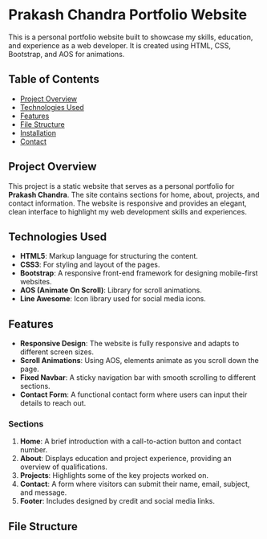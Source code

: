 # Prakash Chandra Portfolio Website

This is a personal portfolio website built to showcase my skills, education, and experience as a web developer. It is created using HTML, CSS, Bootstrap, and AOS for animations.

## Table of Contents
- [Project Overview](#project-overview)
- [Technologies Used](#technologies-used)
- [Features](#features)
- [File Structure](#file-structure)
- [Installation](#installation)
- [Contact](#contact)

## Project Overview

This project is a static website that serves as a personal portfolio for **Prakash Chandra**. The site contains sections for home, about, projects, and contact information. The website is responsive and provides an elegant, clean interface to highlight my web development skills and experiences.

## Technologies Used

- **HTML5**: Markup language for structuring the content.
- **CSS3**: For styling and layout of the pages.
- **Bootstrap**: A responsive front-end framework for designing mobile-first websites.
- **AOS (Animate On Scroll)**: Library for scroll animations.
- **Line Awesome**: Icon library used for social media icons.

## Features

- **Responsive Design**: The website is fully responsive and adapts to different screen sizes.
- **Scroll Animations**: Using AOS, elements animate as you scroll down the page.
- **Fixed Navbar**: A sticky navigation bar with smooth scrolling to different sections.
- **Contact Form**: A functional contact form where users can input their details to reach out.

### Sections
1. **Home**: A brief introduction with a call-to-action button and contact number.
2. **About**: Displays education and project experience, providing an overview of qualifications.
3. **Projects**: Highlights some of the key projects worked on.
4. **Contact**: A form where visitors can submit their name, email, subject, and message.
5. **Footer**: Includes designed by credit and social media links.

## File Structure

